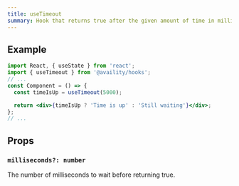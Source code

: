 ```yaml
---
title: useTimeout
summary: Hook that returns true after the given amount of time in milliseconds.
---
```


## Example

```jsx
import React, { useState } from 'react';
import { useTimeout } from '@availity/hooks';
// ...
const Component = () => {
  const timeIsUp = useTimeout(5000);

  return <div>{timeIsUp ? 'Time is up' : 'Still waiting'}</div>;
};
// ...
```

## Props

### `milliseconds?: number`
The number of milliseconds to wait before returning true.